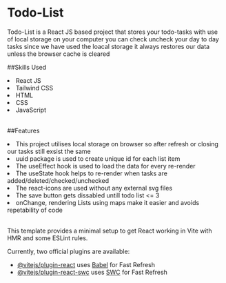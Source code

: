 # Todo-List

Todo-List is a React JS based project that stores your todo-tasks with use of local storage on your computer you can check uncheck your day to day tasks since we have used the loacal storage it always restores our data unless the browser cache is cleared

##Skills Used
<li>React JS</li>
<li>Tailwind CSS</li>
<li>HTML</li>
<li>CSS</li>
<li>JavaScript</li>

<br>


##Features
<li>This project utilises local storage on browser so after refresh or closing our tasks still exsist the same</li>
<li>uuid package is used to create unique id for each list item</li>
<li>The useEffect hook is used to load the data for every re-render</li>
<li>The useState hook helps to re-render when tasks are added/deleted/checked/unchecked</li>
<li>The react-icons are used without any external svg files</li>
<li>The save button gets dissabled untill todo list <= 3</li>
<li>onChange, rendering Lists using maps make it easier and avoids repetability of code</li>

<br>


This template provides a minimal setup to get React working in Vite with HMR and some ESLint rules.

Currently, two official plugins are available:

- [@vitejs/plugin-react](https://github.com/vitejs/vite-plugin-react/blob/main/packages/plugin-react/README.md) uses [Babel](https://babeljs.io/) for Fast Refresh
- [@vitejs/plugin-react-swc](https://github.com/vitejs/vite-plugin-react-swc) uses [SWC](https://swc.rs/) for Fast Refresh
